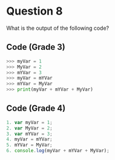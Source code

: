 # Question 8

What is the output of the following code?

## Code (Grade 3)

```Python
>>> myVar = 1
>>> MyVar = 2
>>> mYVar = 3
>>> myVar = mYVar
>>> mYVar = MyVar
>>> print(myVar + mYVar + MyVar)
```

## Code (Grade 4)
```JavaScript
1. var myVar = 1;
2. var MyVar = 2;
3. var mYVar = 3;
4. myVar = mYVar;
5. mYVar = MyVar;
6. console.log(myVar + mYVar + MyVar);
```